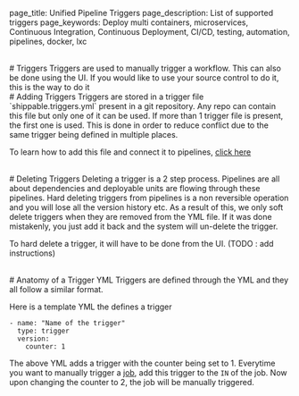 page_title: Unified Pipeline Triggers
page_description: List of supported triggers
page_keywords: Deploy multi containers, microservices, Continuous Integration, Continuous Deployment, CI/CD, testing, automation, pipelines, docker, lxc

<br>
# Triggers
Triggers are used to manually trigger a workflow. This can also be done using the 
UI. If you would like to use your source control to do it, this is the way to do it

<br>
# Adding Triggers
Triggers are stored in a trigger file `shippable.triggers.yml` present in a git 
repository. Any repo can contain this file but only one of it can be used. If 
more than 1 trigger file is present, the first one is used. This is done in order
to reduce conflict due to the same trigger being defined in multiple places.

To learn how to add this file and connect it to pipelines, 
[click here](../../tutorials/how_to_add_syncRepos)

<br>
# Deleting Triggers
Deleting a trigger is a 2 step process. Pipelines are all about dependencies and
deployable units are flowing through these pipelines. Hard deleting triggers from 
pipelines is a non reversible operation and you will lose all the version history 
etc. As a result of this, we only soft delete triggers when they are removed from
the YML file. If it was done mistakenly, you just add it back and the system will
un-delete the trigger. 

To hard delete a trigger, it will have to be done from the UI. 
(TODO : add instructions)

<br>
# Anatomy of a Trigger YML 
Triggers are defined through the YML and they all follow a similar format.

Here is a template YML the defines a trigger
```
- name: "Name of the trigger"
  type: trigger
  version:
    counter: 1
```
The above YML adds a trigger with the counter being set to 1. Everytime you want 
to manually trigger a [job](#job), add this trigger to the `IN` of the job. Now upon
changing the counter to 2, the job will be manually triggered.

